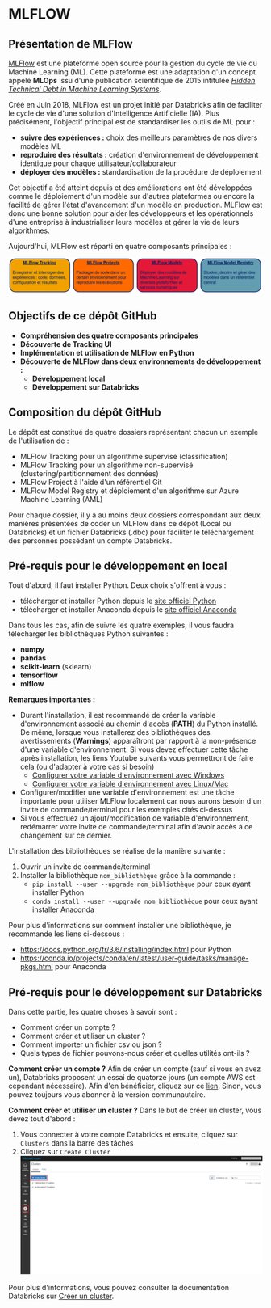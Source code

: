 MLFLOW
======


Présentation de MLFlow
----------------------

[MLFlow](https://www.mlflow.org/) est une plateforme open source pour la gestion du cycle de vie du Machine Learning (ML). Cette plateforme est une adaptation d'un concept appelé **MLOps** issu d'une publication scientifique de 2015 intitulée [*Hidden Technical Debt in Machine Learning Systems*](http://papers.nips.cc/paper/5656-hidden-technical-debt-in-machine-learning-systems.pdf).

Créé en Juin 2018, MLFlow est un projet initié par Databricks afin de faciliter le cycle de vie d'une solution d'Intelligence Artificielle (IA). Plus précisément, l'objectif principal est de standardiser les outils de ML pour :
 * **suivre des expériences :** choix des meilleurs paramètres de nos divers modèles ML
 * **reproduire des résultats :** création d'environnement de développement identique pour chaque utilisateur/collaborateur
 * **déployer des modèles :** standardisation de la procédure de déploiement

Cet objectif a été atteint depuis et des améliorations ont été développées comme le déploiement d'un modèle sur d'autres plateformes ou encore la facilité de gérer l'état d'avancement d'un modèle en production. MLFlow est donc une bonne solution pour aider les développeurs et les opérationnels d'une entreprise à industrialiser leurs modèles et gérer la vie de leurs algorithmes. 

Aujourd'hui, MLFlow est réparti en quatre composants principales :

![Image des quatre composants principales de MLFlow en format PNG](Images/MLFlow_quatre_composants.PNG)

Objectifs de ce dépôt GitHub
----------------------------

 * **Compréhension des quatre composants principales**
 * **Découverte de Tracking UI**
 * **Implémentation et utilisation de MLFlow en Python**
 * **Découverte de MLFlow dans deux environnements de développement :**
   * **Développement local**
   * **Développement sur Databricks**

Composition du dépôt GitHub
---------------------------

Le dépôt est constitué de quatre dossiers représentant chacun un exemple de l'utilisation de :
 * MLFlow Tracking pour un algorithme supervisé (classification)
 * MLFlow Tracking pour un algorithme non-supervisé (clustering/partitionnement des données)
 * MLFlow Project à l'aide d'un référentiel Git
 * MLFlow Model Registry et déploiement d'un algorithme sur Azure Machine Learning (AML)

Pour chaque dossier, il y a au moins deux dossiers correspondant aux deux manières présentées de coder un MLFlow dans ce dépôt (Local ou Databricks) et un fichier Databricks (.dbc) pour faciliter le téléchargement des personnes possédant un compte Databricks.

Pré-requis pour le développement en local
-----------------------------------------

Tout d'abord, il faut installer Python. Deux choix s'offrent à vous :
 * télécharger et installer Python depuis le [site officiel Python](https://www.python.org/downloads/)
 * télécharger et installer Anaconda depuis le [site officiel Anaconda](https://www.anaconda.com/products/individual)
 
Dans tous les cas, afin de suivre les quatre exemples, il vous faudra télécharger les bibliothèques Python suivantes : 
 * **numpy**
 * **pandas**
 * **scikit-learn** (sklearn)
 * **tensorflow**
 * **mlflow**

**Remarques importantes :** 
 * Durant l'installation, il est recommandé de créer la variable d'environnement associé au chemin d'accès (**PATH**) du Python installé. De même, lorsque vous installerez des bibliothèques des avertissements (**Warnings**) apparaîtront par rapport à la non-présence d'une variable d'environnement. Si vous devez effectuer cette tâche après installation, les liens Youtube suivants vous permettront de faire cela (ou d'adapter à votre cas si besoin)
   * [Configurer votre variable d'environnement avec Windows](https://www.youtube.com/watch?v=M2BWTJXDJXY)
   * [Configurer votre variable d'environnement avec Linux/Mac](https://www.youtube.com/watch?v=NvAYH5Qu_YQ)
 * Configurer/modifier une variable d'environnement est une tâche importante pour utiliser MLFlow localement car nous aurons besoin d'un invite de commande/terminal pour les exemples cités ci-dessus
 * Si vous effectuez un ajout/modification de variable d'environnement, redémarrer votre invite de commande/terminal afin d'avoir accès à ce changement sur ce dernier.

L'installation des bibliothèques se réalise de la manière suivante :
  1. Ouvrir un invite de commande/terminal
  2. Installer la bibliothèque `nom_bibliothèque` grâce à la commande : 
     * `pip install --user --upgrade nom_bibliothèque` pour ceux ayant installer Python 
     * `conda install --user --upgrade nom_bibliothèque` pour ceux ayant installer Anaconda

Pour plus d'informations sur comment installer une bibliothèque, je recommande les liens ci-dessous : 
* https://docs.python.org/fr/3.6/installing/index.html pour Python
* https://conda.io/projects/conda/en/latest/user-guide/tasks/manage-pkgs.html pour Anaconda

Pré-requis pour le développement sur Databricks
-----------------------------------------------

Dans cette partie, les quatre choses à savoir sont :
* Comment créer un compte ?
* Comment créer et utiliser un cluster ?
* Comment importer un fichier csv ou json ?
* Quels types de fichier pouvons-nous créer et quelles utilités ont-ils ?

**Comment créer un compte ?**
Afin de créer un compte (sauf si vous en avez un), Databricks proposent un essai de quatorze jours (un compte AWS est cependant nécessaire). Afin d'en bénéficier, cliquez sur ce [lien](https://docs.databricks.com/getting-started/try-databricks.html#). Sinon, vous pouvez toujours vous abonner à la version communautaire.

**Comment créer et utiliser un cluster ?**
Dans le but de créer un cluster, vous devez tout d'abord :
1. Vous connecter à votre compte Databricks et ensuite, cliquez sur `Clusters` dans la barre des tâches
2. Cliquez sur `Create Cluster`
![Image de création de cluster en format PNG](Images/creation_de_cluster.PNG)


Pour plus d'informations, vous pouvez consulter la documentation Databricks sur [Créer un cluster](https://docs.databricks.com/getting-started/quick-start.html#step-2-create-a-cluster).

